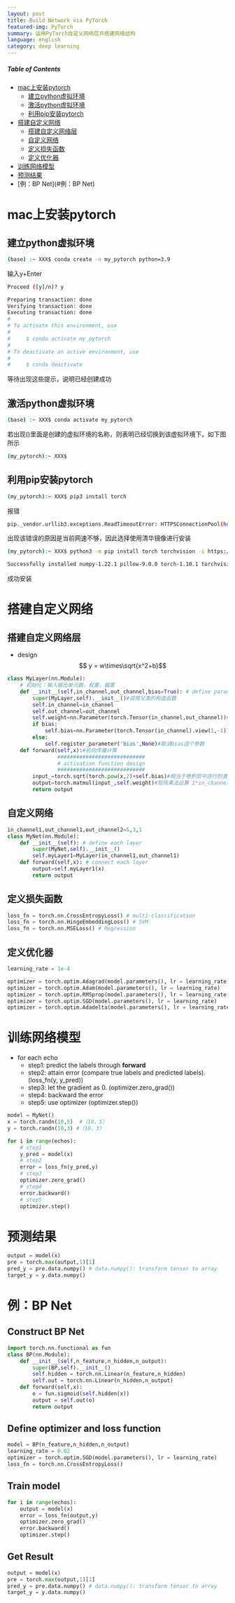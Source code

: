 ```yaml
---
layout: post
title: Build Network via PyTorch 
featured-img: PyTorch
summary: 运用PyTorch自定义网络层并搭建网络结构
language: english 
category: deep learning
---
```

##### Table of Contents  
- [mac上安装pytorch](#mac上安装pytorch)  
    - [建立python虚拟环境](#建立python虚拟环境)
    - [激活python虚拟环境](#激活python虚拟环境)
    - [利用pip安装pytorch](#利用pip安装pytorch)
- [搭建自定义网络](#搭建自定义网络)
    - [搭建自定义网络层](#搭建自定义网络层)
    - [自定义网络](#自定义网络)
    - [定义损失函数](#定义损失函数)
    - [定义优化器](#定义优化器)
- [训练网络模型](#训练网络模型)
- [预测结果](#预测结果)
- [例：BP Net](#例：BP Net)

<a name='mac上安装pytorch'/>

# mac上安装pytorch

<a name='建立python虚拟环境'/>

## 建立python虚拟环境
```bash
(base) :~ XXX$ conda create -n my_pytorch python=3.9
```
输入y+Enter
```bash
Proceed ([y]/n)? y
```
```bash
Preparing transaction: done
Verifying transaction: done
Executing transaction: done
#
# To activate this environment, use
#
#     $ conda activate my_pytorch
#
# To deactivate an active environment, use
#
#     $ conda deactivate
```
等待出现这些提示，说明已经创建成功

<a name='激活python虚拟环境'/>

## 激活python虚拟环境
```bash
(base) :~ XXX$ conda activate my_pytorch
```
若出现()里面是创建的虚拟环境的名称，则表明已经切换到该虚拟环境下。如下图所示
```bash
(my_pytorch):~ XXX$
```

<a name='利用pip安装pytorch'/>

## 利用pip安装pytorch
```bash
(my_pytorch):~ XXX$ pip3 install torch
```

报错
```bash
pip._vendor.urllib3.exceptions.ReadTimeoutError: HTTPSConnectionPool(host='files.pythonhosted.org', port=443): Read timed out.
```

出现该错误的原因是当前网速不够，因此选择使用清华镜像进行安装
```bash
(my_pytorch):~ XXX$ python3 -m pip install torch torchvision -i https://pypi.tuna.tsinghua.edu.cn/simple
```
```bash
Successfully installed numpy-1.22.1 pillow-9.0.0 torch-1.10.1 torchvision-0.11.2 typing-extensions-4.0.1
```
成功安装

<a name='搭建自定义网络'/>

# 搭建自定义网络

<a name='搭建自定义网络层'/>

## 搭建自定义网络层

- design$$ y = w\times\sqrt{x^2+b}$$

```python
class MyLayer(nn.Module):
    # 初始化：输入输出单元数，权重，偏置
    def __init__(self,in_channel,out_channel,bias=True): # define parameters
        super(MyLayer,self).__init__()#调用父类的构造函数
        self.in_channel=in_channel
        self.out_channel=out_channel
        self.weight=nn.Parameter(torch.Tensor(in_channel,out_channel))#随机产生一个in_channel*out_channel的矩阵权重。又由于权重是要不断训练的，需要将其绑定为一个可以训练的参数于是需要使用Parameter
        if bias:
            self.bias=nn.Parameter(torch.Tensor(in_channel).view(1,-1))#注意⚠️这边的b是自定义层中自带的b，而不是神经网络中的卷积核的偏置，因此维数需要和输入单元数一样
        else:
            self.register_parameter('bias',None)#取消bias这个参数
    def forward(self,x):#前向传播计算
				############################
				# activation function design
				############################
        input_=torch.sqrt(torch.pow(x,2)+self.bias)#相当于卷积层中进行的激活
        output=torch.matmul(input_,self.weight)#矩阵乘法运算 1*in_channel in_channel*out_channel
        return output
```

<a name='自定义网络'/>

## 自定义网络

```python
in_channel1,out_channel1,out_channel2=5,3,1
class MyNet(nn.Module):
    def __init__(self): # define each layer
        super(MyNet,self).__init__()
        self.myLayer1=MyLayer(in_channel1,out_channel1)
    def forward(self,x): # connect each layer
        output=self.myLayer1(x)
        return output
```

<a name='定义损失函数'/>

## 定义损失函数

```python
loss_fn = torch.nn.CrossEntropyLoss() # multi-classification
loss_fn = torch.nn.HingeEmbeddingLoss() # SVM
loss_fn = torch.nn.MSELoss() # Regression
```

<a name='定义优化器'/>

## 定义优化器

```python
learning_rate = 1e-4

optimizer = torch.optim.Adagrad(model.parameters(), lr = learning_rate)
optimizer = torch.optim.Adam(model.parameters(), lr = learning_rate)
optimizer = torch.optim.RMSprop(model.parameters(), lr = learning_rate)
optimizer = torch.optim.SGD(model.parameters(), lr = learning_rate)
optimizer = torch.optim.Adadelta(model.parameters(), lr = learning_rate)
```

<a name='训练网络模型'/>

# 训练网络模型

- for each echo
    - step1: predict the labels through **forward**
    - step2: attain error (compare true labels and predicted labels). (loss_fn(y, y_pred))
    - step3: let the gradient as 0. (optimizer.zero_grad())
    - step4: backward the error
    - step5: use optimizer (optimizer.step())

```python
model = MyNet()
x = torch.randn(10,5)  #（10，5）
y = torch.randn(10,3) #（10，3）

for i in range(echos):
    # step1
    y_pred = model(x)
    # step2
    error = loss_fn(y_pred,y)
    # step3
    optimizer.zero_grad()
    # step4
    error.backward()
    # step5
    optimizer.step()
```

<a name='预测结果'/>

# 预测结果

```python
output = model(x)
pre = torch.max(output,1)[1]
pred_y = pre.data.numpy() # data.numpy(): transform tensor to array
target_y = y.data.numpy()
```

<a name='例：BP Net'/>

# 例：BP Net

## Construct BP Net

```python
import torch.nn.functional as fun
class BP(nn.Module):
    def __init__(self,n_feature,n_hidden,n_output):
        super(BP,self).__init__()
        self.hidden = torch.nn.Linear(n_feature,n_hidden)
        self.out = torch.nn.Linear(n_hidden,n_output)
    def forward(self,x):
        o = fun.sigmoid(self.hidden(x))
        output = self.out(o)
        return output
```

## Define optimizer and loss function

```python
model = BP(n_feature,n_hidden,n_output)
learning_rate = 0.02
optimizer = torch.optim.SGD(model.parameters(), lr = learning_rate)
loss_fn = torch.nn.CrossEntropyLoss()
```

## Train model

```python
for i in range(echos):
    output = model(x)
    error = loss_fn(output,y)
    optimizer.zero_grad()
    error.backward()
    optimizer.step()
```

## Get Result

```python
output = model(x)
pre = torch.max(output,1)[1]
pred_y = pre.data.numpy() # data.numpy(): transform tensor to array
target_y = y.data.numpy()
```